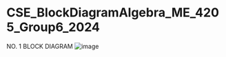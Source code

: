 # CSE_BlockDiagramAlgebra_ME_4205_Group6_2024
NO. 1 BLOCK DIAGRAM
![image](https://github.com/hannahsuzette/CSE_BlockDiagramAlgebra_ME_4205_Group6_2024/assets/91923863/be6c049c-284a-40b4-b6e6-febc411923dd)
